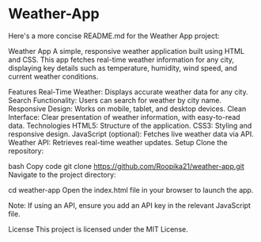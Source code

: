 # Weather-App

Here's a more concise README.md for the Weather App project:

Weather App
A simple, responsive weather application built using HTML and CSS. This app fetches real-time weather information for any city, displaying key details such as temperature, humidity, wind speed, and current weather conditions.

Features
Real-Time Weather: Displays accurate weather data for any city.
Search Functionality: Users can search for weather by city name.
Responsive Design: Works on mobile, tablet, and desktop devices.
Clean Interface: Clear presentation of weather information, with easy-to-read data.
Technologies
HTML5: Structure of the application.
CSS3: Styling and responsive design.
JavaScript (optional): Fetches live weather data via API.
Weather API: Retrieves real-time weather updates.
Setup
Clone the repository:

bash
Copy code
git clone https://github.com/Roopika21/weather-app.git
Navigate to the project directory:

cd weather-app
Open the index.html file in your browser to launch the app.

Note: If using an API, ensure you add an API key in the relevant JavaScript file.

License
This project is licensed under the MIT License.
